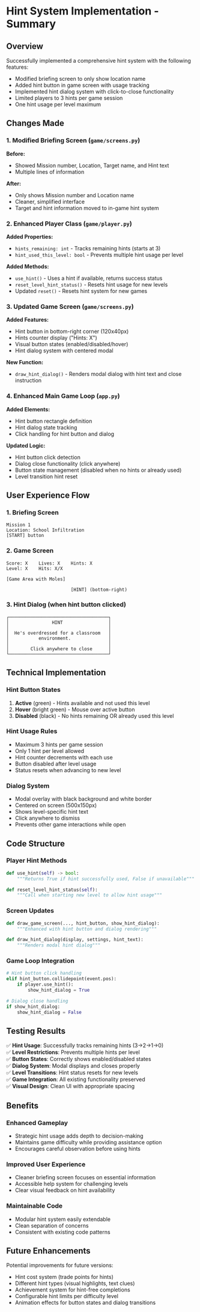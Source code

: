 # Hint System Implementation - Summary

## Overview
Successfully implemented a comprehensive hint system with the following features:
- Modified briefing screen to only show location name
- Added hint button in game screen with usage tracking
- Implemented hint dialog system with click-to-close functionality
- Limited players to 3 hints per game session
- One hint usage per level maximum

## Changes Made

### 1. Modified Briefing Screen (`game/screens.py`)
**Before:**
- Showed Mission number, Location, Target name, and Hint text
- Multiple lines of information

**After:**
- Only shows Mission number and Location name
- Cleaner, simplified interface
- Target and hint information moved to in-game hint system

### 2. Enhanced Player Class (`game/player.py`)
**Added Properties:**
- `hints_remaining: int` - Tracks remaining hints (starts at 3)
- `hint_used_this_level: bool` - Prevents multiple hint usage per level

**Added Methods:**
- `use_hint()` - Uses a hint if available, returns success status
- `reset_level_hint_status()` - Resets hint usage for new levels
- Updated `reset()` - Resets hint system for new games

### 3. Updated Game Screen (`game/screens.py`)
**Added Features:**
- Hint button in bottom-right corner (120x40px)
- Hints counter display ("Hints: X")
- Visual button states (enabled/disabled/hover)
- Hint dialog system with centered modal

**New Function:**
- `draw_hint_dialog()` - Renders modal dialog with hint text and close instruction

### 4. Enhanced Main Game Loop (`app.py`)
**Added Elements:**
- Hint button rectangle definition
- Hint dialog state tracking
- Click handling for hint button and dialog

**Updated Logic:**
- Hint button click detection
- Dialog close functionality (click anywhere)
- Button state management (disabled when no hints or already used)
- Level transition hint reset

## User Experience Flow

### 1. Briefing Screen
```
Mission 1
Location: School Infiltration
[START] button
```

### 2. Game Screen
```
Score: X    Lives: X    Hints: X
Level: X    Hits: X/X

[Game Area with Moles]

                        [HINT] (bottom-right)
```

### 3. Hint Dialog (when hint button clicked)
```
┌─────────────────────────────────────┐
│                HINT                 │
│                                     │
│  He's overdressed for a classroom   │
│           environment.              │
│                                     │
│        Click anywhere to close      │
└─────────────────────────────────────┘
```

## Technical Implementation

### Hint Button States
1. **Active** (green) - Hints available and not used this level
2. **Hover** (bright green) - Mouse over active button  
3. **Disabled** (black) - No hints remaining OR already used this level

### Hint Usage Rules
- Maximum 3 hints per game session
- Only 1 hint per level allowed
- Hint counter decrements with each use
- Button disabled after level usage
- Status resets when advancing to new level

### Dialog System
- Modal overlay with black background and white border
- Centered on screen (500x150px)
- Shows level-specific hint text
- Click anywhere to dismiss
- Prevents other game interactions while open

## Code Structure

### Player Hint Methods
```python
def use_hint(self) -> bool:
    """Returns True if hint successfully used, False if unavailable"""

def reset_level_hint_status(self):
    """Call when starting new level to allow hint usage"""
```

### Screen Updates
```python
def draw_game_screen(..., hint_button, show_hint_dialog):
    """Enhanced with hint button and dialog rendering"""

def draw_hint_dialog(display, settings, hint_text):
    """Renders modal hint dialog"""
```

### Game Loop Integration
```python
# Hint button click handling
elif hint_button.collidepoint(event.pos):
    if player.use_hint():
        show_hint_dialog = True

# Dialog close handling  
if show_hint_dialog:
    show_hint_dialog = False
```

## Testing Results

✅ **Hint Usage**: Successfully tracks remaining hints (3→2→1→0)  
✅ **Level Restrictions**: Prevents multiple hints per level  
✅ **Button States**: Correctly shows enabled/disabled states  
✅ **Dialog System**: Modal displays and closes properly  
✅ **Level Transitions**: Hint status resets for new levels  
✅ **Game Integration**: All existing functionality preserved  
✅ **Visual Design**: Clean UI with appropriate spacing  

## Benefits

### Enhanced Gameplay
- Strategic hint usage adds depth to decision-making
- Maintains game difficulty while providing assistance option
- Encourages careful observation before using hints

### Improved User Experience  
- Cleaner briefing screen focuses on essential information
- Accessible help system for challenging levels
- Clear visual feedback on hint availability

### Maintainable Code
- Modular hint system easily extendable
- Clean separation of concerns
- Consistent with existing code patterns

## Future Enhancements

Potential improvements for future versions:
- Hint cost system (trade points for hints)
- Different hint types (visual highlights, text clues)
- Achievement system for hint-free completions
- Configurable hint limits per difficulty level
- Animation effects for button states and dialog transitions